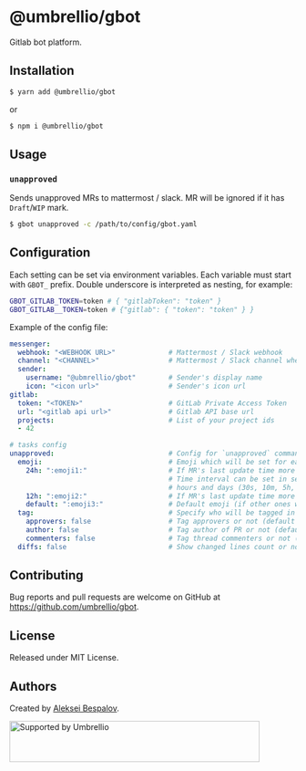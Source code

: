 # @umbrellio/gbot

Gitlab bot platform.

## Installation

```sh
$ yarn add @umbrellio/gbot
```

or

```sh
$ npm i @umbrellio/gbot
```

## Usage

### `unapproved`

Sends unapproved MRs to mattermost / slack. MR will be ignored if it has `Draft`/`WIP` mark.

```sh
$ gbot unapproved -c /path/to/config/gbot.yaml
```

## Configuration

Each setting can be set via environment variables.
Each variable must start with `GBOT_` prefix. Double underscore is interpreted as nesting, for example:

```sh
GBOT_GITLAB_TOKEN=token # { "gitlabToken": "token" }
GBOT_GITLAB__TOKEN=token # {"gitlab": { "token": "token" } }
```

Example of the config file:

```yml
messenger:
  webhook: "<WEBHOOK URL>"             # Mattermost / Slack webhook
  channel: "<CHANNEL>"                 # Mattermost / Slack channel where will be messages sent
  sender:
    username: "@ubmrellio/gbot"        # Sender's display name
    icon: "<icon url>"                 # Sender's icon url
gitlab:
  token: "<TOKEN>"                     # GitLab Private Access Token
  url: "<gitlab api url>"              # Gitlab API base url
  projects:                            # List of your project ids
  - 42

# tasks config
unapproved:                            # Config for `unapproved` command
  emoji:                               # Emoji which will be set for each MR (optional)
    24h: ":emoji1:"                    # If MR's last update time more than 24 hours
                                       # Time interval can be set in seconds, minutes,
                                       # hours and days (30s, 10m, 5h, 2d)
    12h: ":emoji2:"                    # If MR's last update time more than 12 hours
    default: ":emoji3:"                # Default emoji (if other ones wasn't matched)
  tag:                                 # Specify who will be tagged in messenger
    approvers: false                   # Tag approvers or not (default - false)
    author: false                      # Tag author of PR or not (default - false)
    commenters: false                  # Tag thread commenters or not (default - false)
  diffs: false                         # Show changed lines count or not (default - false)
```

## Contributing

Bug reports and pull requests are welcome on GitHub at https://github.com/umbrellio/gbot.

## License

Released under MIT License.

## Authors

Created by [Aleksei Bespalov](https://github.com/nulldef).

<a href="https://github.com/umbrellio/">
<img style="float: left;" src="https://umbrellio.github.io/Umbrellio/supported_by_umbrellio.svg" alt="Supported by Umbrellio" width="439" height="72">
</a>
